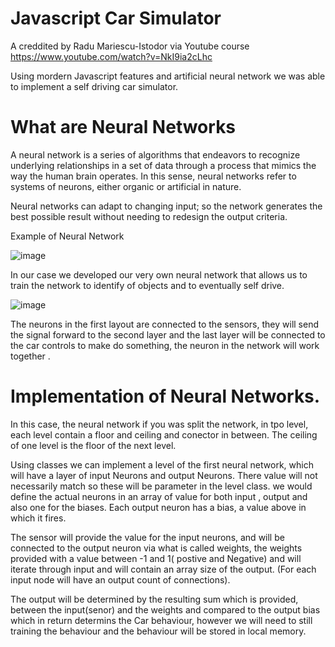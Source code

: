 # Javascript Car Simulator

A creddited by Radu Mariescu-Istodor via Youtube course https://www.youtube.com/watch?v=NkI9ia2cLhc

Using mordern Javascript features and artificial neural network we was able to implement a self driving car simulator.

# What are Neural Networks

A neural network is a series of algorithms that endeavors to recognize underlying relationships in a set of data through a process that mimics
the way the human brain operates. 
In this sense, neural networks refer to systems of neurons, either organic or artificial in nature.

Neural networks can adapt to changing input; so the network generates the best possible result without needing to redesign the output criteria.

Example of Neural Network

![image](https://user-images.githubusercontent.com/90833537/213179209-abd164a6-6840-4843-ab03-627aa2e2f3b3.png)


In our case we developed our very own neural network that allows us to train the network to identify of objects and to eventually self drive. 


![image](https://user-images.githubusercontent.com/90833537/213181354-f4cbe077-bd5f-4fe8-94eb-ee33ba7917ea.png)

The neurons in the first layout are connected to the sensors, they will send the signal forward to the second layer and the last layer will be connected to the car controls to make do something, the neuron in the network will work together .

# Implementation of Neural Networks.

In this case, the neural network if you was split the network, in tpo level, each level contain a floor and ceiling and conector in between.
The ceiling of one level is the floor of the next level.

Using classes we can implement a level of the first neural network, which will have a layer of input Neurons and output Neurons. There value will not necessarily match so these will be parameter in the level class. we would define the actual neurons in an array of value for both input , output and also one for the biases. Each output neuron has a bias, a value above in which it fires. 

The sensor will provide the value for the input neurons, and will be connected to the output neuron via what is called weights, the weights provided with a value between -1 and 1( postive and Negative) and will iterate through input and will contain an array size of the output. (For each input node will have an output count of connections).

The output will be determined by the resulting sum which is provided, between the input(senor) and the weights and compared to the output bias which in return determins the Car behaviour, however we will need to still training the behaviour and the behaviour will be stored in local memory.

